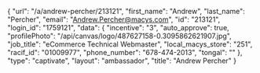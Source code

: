 {
    "url": "\/a\/andrew-percher\/213121",
    "first_name": "Andrew",
    "last_name": "Percher",
    "email": "Andrew.Percher@macys.com",
    "id": "213121",
    "login_id": "1759121",
    "data": {
        "incentive": "3",
        "auto_approve": true,
        "profilePhoto": "\/api\/canvas\/logo\/487627158-0.3095862621907.jpg",
        "job_title": "eCommerce Technical Webmaster",
        "local_macys_store": "251",
        "racif_id": "01009977",
        "phone_number": "678-474-2013",
        "tongal": ""
    },
    "type": "captivate",
    "layout": "ambassador",
    "title": "Andrew Percher"
}